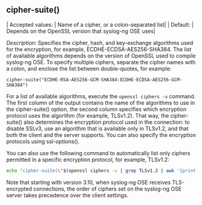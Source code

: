 ## cipher-suite()

|  Accepted values: |  Name of a cipher, or a colon-separated list|
|  Default:          | Depends on the OpenSSL version that syslog-ng OSE uses|

*Description:* Specifies the cipher, hash, and key-exchange algorithms
used for the encryption, for example, ECDHE-ECDSA-AES256-SHA384. The
list of available algorithms depends on the version of OpenSSL used to
compile syslog-ng OSE. To specify multiple ciphers, separate the cipher
names with a colon, and enclose the list between double-quotes, for
example:

```config
cipher-suite("ECDHE-RSA-AES256-GCM-SHA384:ECDHE-ECDSA-AES256-GCM-SHA384")
```

For a list of available algorithms, execute the `openssl ciphers -v`
command. The first column of the output contains the name of the
algorithms to use in the cipher-suite() option, the second column
specifies which encryption protocol uses the algorithm (for example,
TLSv1.2). That way, the cipher-suite() also determines the encryption
protocol used in the connection: to disable SSLv3, use an algorithm that
is available only in TLSv1.2, and that both the client and the server
supports. You can also specify the encryption protocols using
ssl-options().

You can also use the following command to automatically list only
ciphers permitted in a specific encryption protocol, for example,
TLSv1.2:

```bash
echo "cipher-suite(\"$(openssl ciphers -v | grep TLSv1.2 | awk '{print $1}' | xargs echo -n | sed 's/ /:/g' | sed -e 's/:$//')\")"
```

Note that starting with version 3.10, when syslog-ng OSE receives
TLS-encrypted connections, the order of ciphers set on the syslog-ng OSE
server takes precedence over the client settings.
